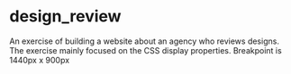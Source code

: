 # design_review

An exercise of building a website about an agency who reviews designs. The exercise mainly focused on the CSS display properties. Breakpoint is 1440px x 900px
